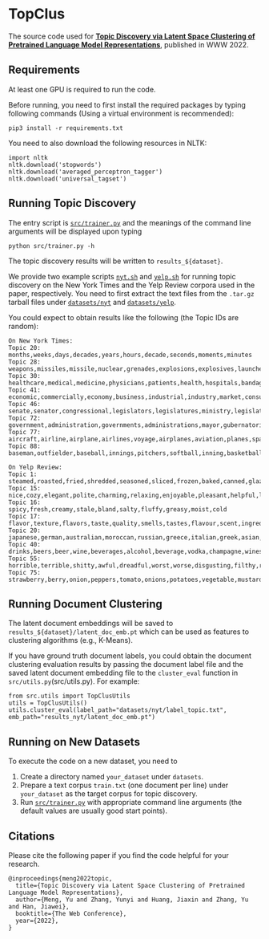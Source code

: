 # TopClus

The source code used for [**Topic Discovery via Latent Space Clustering of Pretrained Language Model Representations**](), published in WWW 2022.

## Requirements

At least one GPU is required to run the code.

Before running, you need to first install the required packages by typing following commands (Using a virtual environment is recommended):

```
pip3 install -r requirements.txt
```

You need to also download the following resources in NLTK:
```
import nltk
nltk.download('stopwords')
nltk.download('averaged_perceptron_tagger')
nltk.download('universal_tagset')
```

## Running Topic Discovery

The entry script is [`src/trainer.py`](src/trainer.py) and the meanings of the command line arguments will be displayed upon typing
```
python src/trainer.py -h
```
The topic discovery results will be written to `results_${dataset}`.

We provide two example scripts [`nyt.sh`](nyt.sh) and [`yelp.sh`](yelp.sh) for running topic discovery on the New York Times and the Yelp Review corpora used in the paper, respectively. You need to first extract the text files from the `.tar.gz` tarball files under [`datasets/nyt`](datasets/nyt) and [`datasets/yelp`](datasets/yelp).

You could expect to obtain results like the following (the Topic IDs are random):
```
On New York Times:
Topic 20: months,weeks,days,decades,years,hours,decade,seconds,moments,minutes
Topic 28: weapons,missiles,missile,nuclear,grenades,explosions,explosives,launcher,bombs,bombing
Topic 30: healthcare,medical,medicine,physicians,patients,health,hospitals,bandages,medication,physician
Topic 41: economic,commercially,economy,business,industrial,industry,market,consumer,trade,commerce
Topic 46: senate,senator,congressional,legislators,legislatures,ministry,legislature,minister,ministerial,parliament
Topic 72: government,administration,governments,administrations,mayor,gubernatorial,mayoral,mayors,public,governor
Topic 77: aircraft,airline,airplane,airlines,voyage,airplanes,aviation,planes,spacecraft,flights
Topic 88: baseman,outfielder,baseball,innings,pitchers,softball,inning,basketball,shortstop,pitcher
```
```
On Yelp Review:
Topic 1: steamed,roasted,fried,shredded,seasoned,sliced,frozen,baked,canned,glazed
Topic 15: nice,cozy,elegant,polite,charming,relaxing,enjoyable,pleasant,helpful,luxurious
Topic 16: spicy,fresh,creamy,stale,bland,salty,fluffy,greasy,moist,cold
Topic 17: flavor,texture,flavors,taste,quality,smells,tastes,flavour,scent,ingredients
Topic 20: japanese,german,australian,moroccan,russian,greece,italian,greek,asian,
Topic 40: drinks,beers,beer,wine,beverages,alcohol,beverage,vodka,champagne,wines
Topic 55: horrible,terrible,shitty,awful,dreadful,worst,worse,disgusting,filthy,rotten
Topic 75: strawberry,berry,onion,peppers,tomato,onions,potatoes,vegetable,mustard,garlic
```

## Running Document Clustering

The latent document embeddings will be saved to `results_${dataset}/latent_doc_emb.pt` which can be used as features to clustering algorithms (e.g., K-Means).

If you have ground truth document labels, you could obtain the document clustering evaluation results by passing the document label file and the saved latent document embedding file to the `cluster_eval` function in `src/utils.py`(src/utils.py). For example:
```
from src.utils import TopClusUtils
utils = TopClusUtils()
utils.cluster_eval(label_path="datasets/nyt/label_topic.txt", emb_path="results_nyt/latent_doc_emb.pt")
```

## Running on New Datasets
To execute the code on a new dataset, you need to 

1. Create a directory named ```your_dataset``` under ```datasets```.
2. Prepare a text corpus ```train.txt``` (one document per line) under ```your_dataset``` as the target corpus for topic discovery.
3. Run [`src/trainer.py`](src/trainer.py) with appropriate command line arguments (the default values are usually good start points).

## Citations

Please cite the following paper if you find the code helpful for your research.
```
@inproceedings{meng2022topic,
  title={Topic Discovery via Latent Space Clustering of Pretrained Language Model Representations},
  author={Meng, Yu and Zhang, Yunyi and Huang, Jiaxin and Zhang, Yu and Han, Jiawei},
  booktitle={The Web Conference},
  year={2022},
}
```
